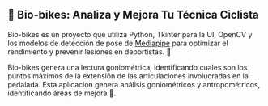
## 🚵 **Bio-bikes: Analiza y Mejora Tu Técnica Ciclista** 

Bio-bikes es un proyecto que utiliza Python, Tkinter para la UI, OpenCV y los modelos de detección de pose de [Mediapipe](https://github.com/google/mediapipe) para optimizar el rendimiento y prevenir lesiones en deportistas. 📸

Bio-bikes genera una lectura goniométrica, identificando cuales son los puntos máximos de la extensión de las articulaciones involucradas en la pedalada. Esta aplicación genera análisis goniométricos y antropométricos, identificando áreas de mejora 💪.
